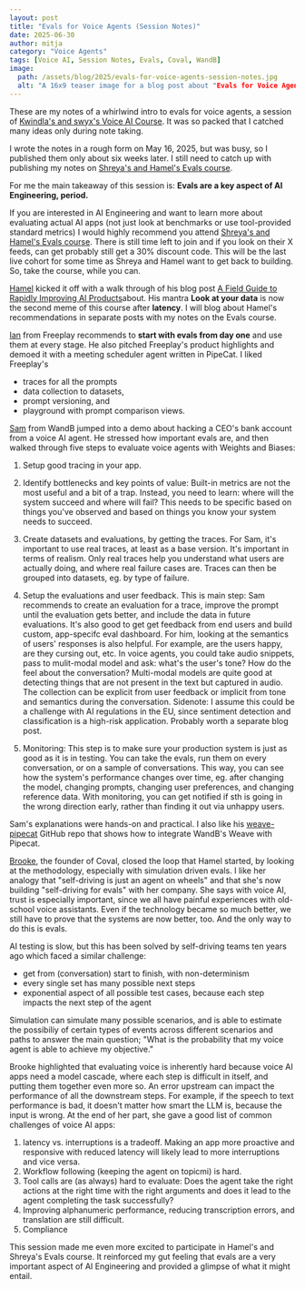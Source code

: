 ```yaml
---
layout: post
title: "Evals for Voice Agents (Session Notes)"
date: 2025-06-30
author: mitja
category: "Voice Agents"
tags: [Voice AI, Session Notes, Evals, Coval, WandB]
image:
  path: /assets/blog/2025/evals-for-voice-agents-session-notes.jpg
  alt: "A 16x9 teaser image for a blog post about "Evals for Voice Agents (Session Notes)" in the style of early telephone / late telegraph era advertising, with a woman at the phone and a man besides her, taking notes. No text visible. AI generated with gpt-4o in ChatGPT."
---
```


These are my notes of a whirlwind intro to evals for voice agents, a session of [Kwindla's and swyx's Voice AI Course](https://maven.com/pipecat/voice-ai-and-voice-agents-a-technical-deep-dive). It was so packed that I catched many ideas only during note taking. 

I wrote the notes in a rough form on May 16, 2025, but was busy, so I published them only about six weeks later. I still need to catch up with publishing my notes on [Shreya's and Hamel's Evals course](https://maven.com/parlance-labs/evals).

For me the main takeaway of this session is: **Evals are a key aspect of AI Engineering, period.**

If you are interested in AI Engineering and want to learn more about evaluating actual AI apps (not just look at benchmarks or use tool-provided standard metrics) I would highly recommend you attend [Shreya's and Hamel's Evals course](https://maven.com/parlance-labs/evals). There is still time left to join and if you look on their X feeds, can get probably still get a 30% discount code. This will be the last live cohort for some time as Shreya and Hamel want to get back to building. So, take the course, while you can.

[Hamel](https://hamel.dev) kicked it off with a walk through of his blog post [A Field Guide to Rapidly Improving AI Products](https://hamel.dev/blog/posts/field-guide/)about. His mantra **Look at your data** is now the second meme of this course after **latency**. I will blog about Hamel's recommendations in separate posts with my notes on the Evals course.

[Ian](https://x.com/cairns) from Freeplay recommends to **start with evals from day one** and use them at every stage. He also pitched Freeplay's product highlights and demoed it with a meeting scheduler agent written in PipeCat. I liked Freeplay's 

* traces for all the prompts
* data collection to datasets, 
* prompt versioning, and
* playground with prompt comparison views.

[Sam](https://x.com/sammakesthings) from WandB jumped into a demo about hacking a CEO's bank account from a voice AI agent. He stressed how important evals are, and then walked through five steps to evaluate voice agents with Weights and Biases:

1. Setup good tracing in your app.

2. Identify bottlenecks and key points of value: Built-in metrics are not the most useful and a bit of a trap. Instead, you need to learn: where will the system succeed and where will fail? This needs to be specific based on things you've observed and  based on things you know your system needs to succeed.

3. Create datasets and evaluations, by getting the traces. For Sam, it's important to use real traces, at least as a base version. It's important in terms of realism. Only real traces help you understand what users are actually doing, and where real failure cases are. Traces can then be grouped into datasets, eg. by type of failure.

4. Setup the evaluations and user feedback. This is main step: Sam recommends to create an evaluation for a trace, improve the prompt until the evaluation gets better, and include the data in future evaluations. It's also good to get get feedback from end users and build custom, app-specifc eval dashboard. For him, looking at the semantics of users' responses is also helpful. For example, are the users happy, are they cursing out, etc. In voice agents, you could take audio snippets, pass to mulit-modal model and ask: what's the user's tone? How do the feel about the conversation? Multi-modal models are quite good at detecting things that are not present in the text but captured in audio. The collection can be explicit from user feedback or implicit from tone and semantics during the conversation. Sidenote: I assume this could be a challenge with AI regulations in the EU, since sentiment detection and classification is a high-risk application. Probably worth a separate blog post.
      
5. Monitoring: This step is to make sure your production system is just as good as it is in testing. You can take the evals, run them on every conversation, or on a sample of conversations. This way, you can see how the system's performance changes over time, eg. after changing the model, changing prompts, changing user preferences, and changing reference data. With monitoring, you can get notified if sth is going in the wrong direction early, rather than finding it out via unhappy users.

Sam's explanations were hands-on and practical. I also like his [weave-pipecat](https://github.com/SamMakesThings/weave-pipecat) GitHub repo that shows how to integrate WandB's Weave with Pipecat.

[Brooke](https://x.com/bnicholehopkins), the founder of Coval, closed the loop that Hamel started, by looking at the methodology, especially with simulation driven evals. I like her analogy that "self-driving is just an agent on wheels" and that she's now building "self-driving for evals" with her company. She says with voice AI, trust is especially important, since we all have painful experiences with old-school voice assistants. Even if the technology became so much better, we still have to prove that the systems are now better, too. And the only way to do this is evals. 

AI testing is slow, but this has been solved by self-driving teams ten years ago which faced a similar challenge:

  - get from (conversation) start to finish, with non-determinism
  - every single set has many possible next steps
  - exponential aspect of all possible test cases, because each step impacts the next step of the agent
  
Simulation can simulate many possible scenarios, and is able to estimate the possibiliy of certain types of events across different scenarios and paths to answer the main question; "What is the probability that my voice agent is able to achieve my objective."

Brooke highlighted that evaluating voice is inherently hard because voice AI apps need a model cascade, where each step is difficult in itself, and putting them together even more so. An error upstream can impact the performance of all the downstream steps. For example, if the speech to text performance is bad, it doesn't matter how smart the LLM is, because the input is wrong. At the end of her part, she gave a good list of common challenges of voice AI apps:

1. latency vs. interruptions is a tradeoff. Making an app more proactive and responsive with reduced latency will likely lead to more interruptions and vice versa.
2. Workflow following (keeping the agent on topicmi) is hard.
3. Tool calls are (as always) hard to evaluate: Does the agent take the right actions at the right time with the right arguments and does it lead to the agent completing the task successfully?
4. Improving alphanumeric performance, reducing transcription errors, and translation are still difficult.
5. Compliance

This session made me even more excited to participate in Hamel's and Shreya's Evals course. It reinforced my gut feeling that evals are a very important aspect of AI Engineering and provided a glimpse of what it might entail.